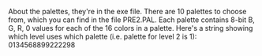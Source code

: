 About the palettes, they're in the exe file. There are 10 palettes to choose
from, which you can find in the file PRE2.PAL. Each palette contains 8-bit
B, G, R, 0 values for each of the 16 colors in a palette. Here's a string
showing which level uses which palette (i.e. palette for level 2 is 1):
0134568899222298
